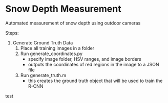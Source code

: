 # Snow Depth Measurement
Automated measurement of snow depth using outdoor cameras

Steps:
1) Generate Ground Truth Data
	1. Place all training images in a folder
	2. Run generate_coordinates.py
		- specify image folder, HSV ranges, and image borders
		- outputs the coordinates of red regions in the image to a JSON file
	3. Run generate_truth.m
		- this creates the ground truth object that will be used to train the R-CNN

test
